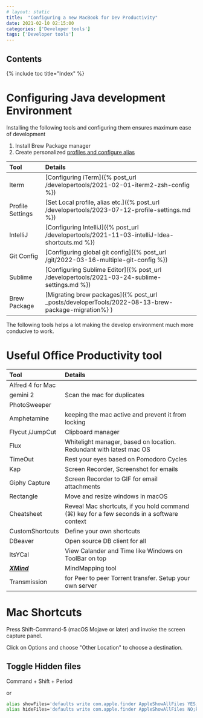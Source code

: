 ```yaml
---
# layout: static
title:  "Configuring a new MacBook for Dev Productivity"
date: 2021-02-10 02:15:00
categories: ['Developer tools']
tags: ['Developer tools']
---
```


## Contents

{% include toc title="Index" %}

# Configuring Java development Environment

Installing the following tools and configuring them ensures maximum ease of development

1. Install Brew Package manager
2. Create personalized [profiles and configure alias](https://github.com/nitinkc/SystemEnvironment#readme)


| Tool             | Details                                                                                               | 
|:-----------------|:------------------------------------------------------------------------------------------------------|   
| Iterm            | [Configuring iTerm]({% post_url /developertools/2021-02-01-iterm2-zsh-config %})                      |
| Profile Settings | [Set Local profile, alias etc.]({% post_url /developertools/2023-07-12-profile-settings.md %})        |
| IntelliJ	        | [Configuring IntelliJ]({% post_url /developertools/2021-11-03-intelliJ-Idea-shortcuts.md %})          |
| Git Config       | [Configuring global git config]({% post_url /git/2022-03-16-multiple-git-config %})                   |
| Sublime	         | [Configuring Sublime Editor]({% post_url /developertools/2021-03-24-sublime-settings.md %})           |
| Brew Package     | [Migrating brew packages]({% post_url _posts/developerTools/2022-08-13-brew-package-migration%} )     |

The following tools helps a lot making the develop environment much more conducive to work. 


# Useful Office Productivity tool

| Tool | Details | 
| :---| :---    |   
|Alfred 4 for Mac 	| | 
|gemini 2 			| Scan the mac for duplicates|
|PhotoSweeper 		||
|Amphetamine 		| keeping the mac active and prevent it from locking|
|Flycut /JumpCut 	| Clipboard manager|
|Flux 				| Whitelight manager, based on location. Redundant with latest mac OS|
|TimeOut 			| Rest your eyes based on Pomodoro Cycles|
|Kap 				| Screen Recorder, Screenshot for emails|
|Giphy Capture		| Screen Recorder to GIF for email attachments|
|Rectangle 			| Move and resize windows in macOS|
|Cheatsheet			| Reveal Mac shortcuts, if you hold command (⌘) key for a few seconds in a software context|
|CustomShortcuts 	| Define your own shortcuts|
|DBeaver			| Open source DB client for all|
|ItsYCal			| View Calander and Time like Windows on ToolBar on top|
|[***XMind***](http://www.xmind.net/download/mac/)|MindMapping tool|
|Transmission|for Peer to peer Torrent transfer. Setup your own server|


# Mac Shortcuts

Press Shift-Command-5 (macOS Mojave or later) and invoke the screen capture panel.

Click on Options and choose "Other Location" to choose a destination.


## Toggle Hidden files

Command + Shift + Period

or
```sh
alias showFiles='defaults write com.apple.finder AppleShowAllFiles YES;killall Finder /System/Library/CoreServices/Finder.app'
alias hideFiles='defaults write com.apple.finder AppleShowAllFiles NO;killall Finder /System/Library/CoreServices/Finder.app'
```